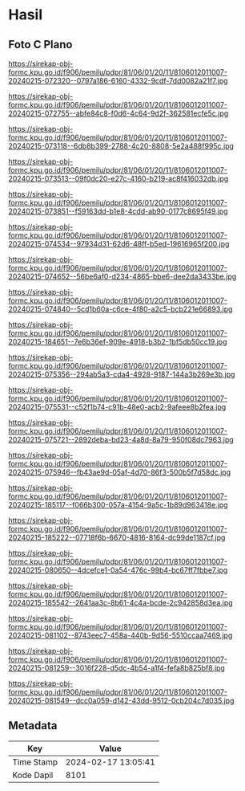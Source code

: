 # Hasil

## Foto C Plano

https://sirekap-obj-formc.kpu.go.id/f906/pemilu/pdpr/81/06/01/20/11/8106012011007-20240215-072320--0797a186-6160-4332-9cdf-7dd0082a21f7.jpg

https://sirekap-obj-formc.kpu.go.id/f906/pemilu/pdpr/81/06/01/20/11/8106012011007-20240215-072755--abfe84c8-f0d6-4c64-9d2f-362581ecfe5c.jpg

https://sirekap-obj-formc.kpu.go.id/f906/pemilu/pdpr/81/06/01/20/11/8106012011007-20240215-073118--6db8b399-2788-4c20-8808-5e2a488f995c.jpg

https://sirekap-obj-formc.kpu.go.id/f906/pemilu/pdpr/81/06/01/20/11/8106012011007-20240215-073513--09f0dc20-e27c-4160-b219-ac8f416032db.jpg

https://sirekap-obj-formc.kpu.go.id/f906/pemilu/pdpr/81/06/01/20/11/8106012011007-20240215-073851--f59163dd-b1e8-4cdd-ab90-0177c8695f49.jpg

https://sirekap-obj-formc.kpu.go.id/f906/pemilu/pdpr/81/06/01/20/11/8106012011007-20240215-074534--97934d31-62d6-48ff-b5ed-19616965f200.jpg

https://sirekap-obj-formc.kpu.go.id/f906/pemilu/pdpr/81/06/01/20/11/8106012011007-20240215-074652--56be6af0-d234-4865-bbe6-dee2da3433be.jpg

https://sirekap-obj-formc.kpu.go.id/f906/pemilu/pdpr/81/06/01/20/11/8106012011007-20240215-074840--5cd1b60a-c6ce-4f80-a2c5-bcb221e66893.jpg

https://sirekap-obj-formc.kpu.go.id/f906/pemilu/pdpr/81/06/01/20/11/8106012011007-20240215-184651--7e6b36ef-909e-4918-b3b2-1bf5db50cc19.jpg

https://sirekap-obj-formc.kpu.go.id/f906/pemilu/pdpr/81/06/01/20/11/8106012011007-20240215-075356--294ab5a3-cda4-4928-9187-144a3b269e3b.jpg

https://sirekap-obj-formc.kpu.go.id/f906/pemilu/pdpr/81/06/01/20/11/8106012011007-20240215-075531--c52f1b74-c91b-48e0-acb2-9afeee8b2fea.jpg

https://sirekap-obj-formc.kpu.go.id/f906/pemilu/pdpr/81/06/01/20/11/8106012011007-20240215-075721--2892deba-bd23-4a8d-8a79-950f08dc7963.jpg

https://sirekap-obj-formc.kpu.go.id/f906/pemilu/pdpr/81/06/01/20/11/8106012011007-20240215-075946--fb43ae9d-05af-4d70-86f3-500b5f7d58dc.jpg

https://sirekap-obj-formc.kpu.go.id/f906/pemilu/pdpr/81/06/01/20/11/8106012011007-20240215-185117--f066b300-057a-4154-9a5c-1b89d963418e.jpg

https://sirekap-obj-formc.kpu.go.id/f906/pemilu/pdpr/81/06/01/20/11/8106012011007-20240215-185222--07718f6b-6670-4816-8164-dc99de1187cf.jpg

https://sirekap-obj-formc.kpu.go.id/f906/pemilu/pdpr/81/06/01/20/11/8106012011007-20240215-080650--4dcefce1-0a54-476c-99b4-bc67ff7fbbe7.jpg

https://sirekap-obj-formc.kpu.go.id/f906/pemilu/pdpr/81/06/01/20/11/8106012011007-20240215-185542--2641aa3c-8b61-4c4a-bcde-2c942858d3ea.jpg

https://sirekap-obj-formc.kpu.go.id/f906/pemilu/pdpr/81/06/01/20/11/8106012011007-20240215-081102--8743eec7-458a-440b-9d56-5510ccaa7469.jpg

https://sirekap-obj-formc.kpu.go.id/f906/pemilu/pdpr/81/06/01/20/11/8106012011007-20240215-081259--3016f228-d5dc-4b54-a1f4-fefa8b825bf8.jpg

https://sirekap-obj-formc.kpu.go.id/f906/pemilu/pdpr/81/06/01/20/11/8106012011007-20240215-081549--dcc0a059-d142-43dd-9512-0cb204c7d035.jpg


## Metadata

| Key        | Value               |
| ---------- | ------------------- |
| Time Stamp | 2024-02-17 13:05:41 |
| Kode Dapil | 8101                |



